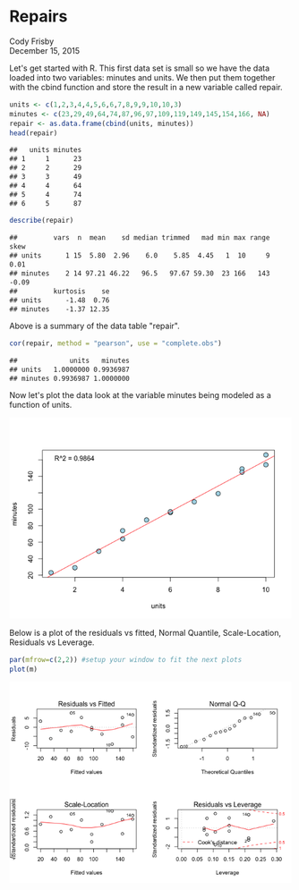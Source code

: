 # Repairs
Cody Frisby  
December 15, 2015  



Let's get started with R.  This first data set is small so we have the data loaded into two variables: minutes and units.  We then put them together with the cbind function and store the result in a new variable called repair.


```r
units <- c(1,2,3,4,4,5,6,6,7,8,9,9,10,10,3)
minutes <- c(23,29,49,64,74,87,96,97,109,119,149,145,154,166, NA)
repair <- as.data.frame(cbind(units, minutes))
head(repair)
```

```
##   units minutes
## 1     1      23
## 2     2      29
## 3     3      49
## 4     4      64
## 5     4      74
## 6     5      87
```

```r
describe(repair)
```

```
##         vars  n  mean    sd median trimmed   mad min max range  skew
## units      1 15  5.80  2.96    6.0    5.85  4.45   1  10     9  0.01
## minutes    2 14 97.21 46.22   96.5   97.67 59.30  23 166   143 -0.09
##         kurtosis    se
## units      -1.48  0.76
## minutes    -1.37 12.35
```

Above is a summary of the data table "repair".


```r
cor(repair, method = "pearson", use = "complete.obs")
```

```
##             units   minutes
## units   1.0000000 0.9936987
## minutes 0.9936987 1.0000000
```

Now let's plot the data look at the variable minutes being modeled as a function of units.

![](repair_files/figure-html/unnamed-chunk-4-1.png) 

Below is a plot of the residuals vs fitted, Normal Quantile, Scale-Location, Residuals vs Leverage.


```r
par(mfrow=c(2,2)) #setup your window to fit the next plots
plot(m)
```

![](repair_files/figure-html/unnamed-chunk-5-1.png) 
